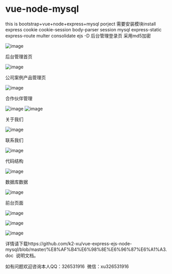 # vue-node-mysql
this is bootstrap+vue+node+express+mysql porject
需要安装模块install express cookie cookie-session body-parser session mysql express-static express-route multer consolidate ejs -D
后台管理登录页 采用md5加密

![image](https://github.com/k2-xu/vue-express-ejs-node-mysql/blob/master/readme/01.png)

后台管理首页

![image](https://github.com/k2-xu/vue-express-ejs-node-mysql/blob/master/readme/02.png)

公司案例产品管理页

![image](https://github.com/k2-xu/vue-express-ejs-node-mysql/blob/master/readme/03.png)

合作伙伴管理

![image](https://github.com/k2-xu/vue-express-ejs-node-mysql/blob/master/readme/04.png)
![image](https://github.com/k2-xu/vue-express-ejs-node-mysql/blob/master/readme/04.1.png)

关于我们

![image](https://github.com/k2-xu/vue-express-ejs-node-mysql/blob/master/readme/05.png)

联系我们

![image](https://github.com/k2-xu/vue-express-ejs-node-mysql/blob/master/readme/06.png)



代码结构

![image](https://github.com/k2-xu/vue-express-ejs-node-mysql/blob/master/readme/jiegou.png)

数据库数据

![image](https://github.com/k2-xu/vue-express-ejs-node-mysql/blob/master/readme/shujuku.png)

前台页面

![image](https://github.com/k2-xu/vue-express-ejs-node-mysql/blob/master/readme/index.png)

![image](https://github.com/k2-xu/vue-express-ejs-node-mysql/blob/master/readme/news.png)

![image](https://github.com/k2-xu/vue-express-ejs-node-mysql/blob/master/readme/news2.png)

详情请下载https://github.com/k2-xu/vue-express-ejs-node-mysql/blob/master/%E8%AF%B4%E6%98%8E%E6%96%87%E6%A1%A3.doc  说明文档。

如有问题欢迎咨询本人QQ：326531916  微信：xu326531916


